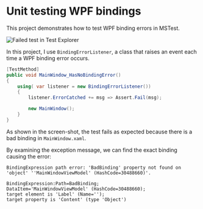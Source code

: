 Unit testing WPF bindings
=========================

This project demonstrates how to test WPF binding errors in MSTest.

![Failed test in Test Explorer](Pictures/TestExplorer.png)

In this project, I use `BindingErrorListener`, a class that raises an event each time a WPF binding error occurs.


```csharp
[TestMethod]
public void MainWindow_HasNoBindingError()
{
    using( var listener = new BindingErrorListener())
    {
        listener.ErrorCatched += msg => Assert.Fail(msg);

        new MainWindow();
    }            
}
```
    
As shown in the screen-shot, the test fails as expected because there is a bad binding in `MainWindow.xaml`.

By examining the exception message, we can find the exact binding causing the error:

    BindingExpression path error: 'BadBinding' property not found on 'object' ''MainWindowViewModel' (HashCode=30488660)'.
    
    BindingExpression:Path=BadBinding; 
    DataItem='MainWindowViewModel' (HashCode=30488660);
    target element is 'Label' (Name='');
    target property is 'Content' (type 'Object')